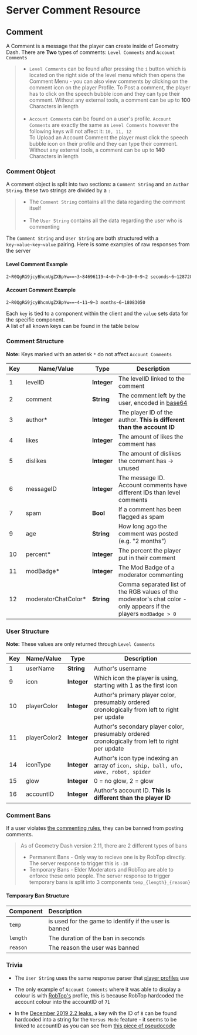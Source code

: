 # Server Comment Resource

## Comment

A Comment is a message that the player can create inside of Geometry Dash. There are **Two** types of comments: `Level Comments` and `Account Comments`

> - `Level Comments` can be found after pressing the `i` button which is located on the right side of the level menu which then opens the Comment Menu - you can also view comments by clicking on the comment icon on the player Profile. To Post a comment, the player has to click on the speech bubble icon and they can type their comment. Without any external tools, a comment can be up to **100** Characters in length<br/><br/>
> - `Account Comments` can be found on a user's profile. `Account Comments` are exactly the same as `Level Comments` however the following keys will not affect it: `10, 11, 12`<br/>To Upload an Account Comment the player must click the speech bubble icon on their profile and they can type their comment. Without any external tools, a comment can be up to **140** Characters in length

### Comment Object

A comment object is split into two sections: a `Comment String` and an `Author String`. these two strings are divided by a `:`

> - The `Comment String` contains all the data regarding the comment itself<br/><br/>
> - The `User String` contains all the data regarding the user who is commenting

The `Comment String` and `User String` are both structured with a `key~value~key~value` pairing. Here is some examples of raw responses from the server


<!-- tabs:start -->

#### **Level Comment Example**
```md
2~R0QgRG9jcyBhcmUgZXBpYw==~3~84696119~4~0~7~0~10~0~9~2 seconds~6~12872819:1~TheWylieMaster~9~1~10~4~11~16~14~3~15~2~16~9276649       
```

#### **Account Comment Example**
```md
2~R0QgRG9jcyBhcmUgZXBpYw==~4~11~9~3 months~6~18083050
```

<!-- tabs:end -->

Each `key` is tied to a component within the client and the `value` sets data for the specific component.  
A list of all known keys can be found in the table below

### Comment Structure

**Note:** Keys marked with an asterisk `*` do not affect `Account Comments`

| Key | Name/Value                | Type                                         | Description                                                              
|-----|---------------------------|----------------------------------------------|--------------------------------------------------------------------------
| 1   | levelID                   | **Integer**                                  | The levelID linked to the comment
| 2	  | comment					  | **String**									 | The comment left by the user, encoded in [base64](/topics/encryption/base64.md)
| 3   | author*					  | **Integer**									 | The player ID of the author. **This is different than the account ID**
| 4   | likes					  | **Integer**									 | The amount of likes the comment has
| 5   | dislikes          | **Integer**                | The amount of dislikes the comment has -> unused
| 6   | messageID				  | **Integer**									 | The message ID. Account comments have different IDs than level comments
| 7   | spam                      | **Bool**                                     | If a comment has been flagged as spam
| 9   | age						  | **String**									 | How long ago the comment was posted (e.g. "2 months")
| 10  | percent*				  | **Integer**									 | The percent the player put in their comment
| 11  | modBadge*                 | **Integer**                                  | The Mod Badge of a moderator commenting
| 12  | moderatorChatColor*       | **String**									 | Comma separated list of the RGB values of the moderator's chat color - only appears if the players `modBadge > 0`

### User Structure
  
**Note:** These values are only returned through `Level Comments`

| Key | Name/Value                | Type                                         | Description                                                              
|-----|---------------------------|----------------------------------------------|--------------------------------------------------------------------------
| 1   | userName				  | **String**									 | Author's username
| 9   | icon					  | **Integer**									 | Which icon the player is using, starting with 1 as the first icon
| 10  | playerColor 			  | **Integer**									 | Author's primary player color, presumably ordered cronologically from left to right per update
| 11  | playerColor2			  | **Integer**									 | Author's secondary player color, presumably ordered cronologically from left to right per update
| 14  | iconType				  | **Integer**									 | Author's icon type indexing an array of `icon, ship, ball, ufo, wave, robot, spider`
| 15  | glow					  | **Integer**									 | 0 = no glow, 2 = glow
| 16  | accountID				  | **Integer**									 | Author's account ID. **This is different than the player ID**

### Comment Bans

If a user violates [the commenting rules](https://imgur.com/a/US0Biaj), they can be banned from posting comments.
> As of Geometry Dash version 2.11, there are 2 different types of bans<br/>  
> - Permanent Bans - Only way to recieve one is by RobTop directly. The server response to trigger this is `-10`  
> - Temporary Bans - Elder Moderators and RobTop are able to enforce these onto people. The server response to trigger temporary bans is split into 3 components `temp_{length}_{reason}`

#### Temporary Ban Structure

| Component | Description |
|:----------|:------------|
| `temp` | is used for the game to identify if the user is banned |
| `length` | The duration of the ban in seconds |
| `reason` | The reason the user was banned |

### Trivia

- The `User String` uses the same response parser that [player profiles](/resources/server/user) use

- The only example of `Account Comments` where it was able to display a colour is with [RobTop's](https://gdbrowser.com/u/71) profile, this is because RobTop hardcoded the account colour into the accountID of `71`

- In the [December 2019 2.2 leaks](https://www.reddit.com/r/geometrydash/comments/e9b0y6/update_22_leaks_megathread/), a key wih the ID of `8` can be found hardcoded into a string for the `Versus Mode` feature - it seems to be linked to accountID as you can see from [this piece of pseudocode](https://imgur.com/a/Rjvzshb)
 


